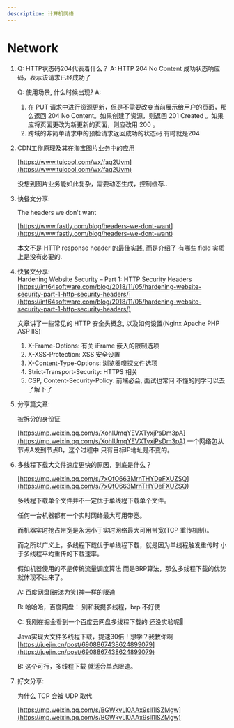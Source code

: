 ```yaml
---
description: 计算机网络
---
```


# Network

1. Q: HTTP状态码204代表着什么？ A: HTTP 204 No Content 成功状态响应码，表示该请求已经成功了

   Q: 使用场景, 什么时候出现? A:

   1. 在 PUT 请求中进行资源更新，但是不需要改变当前展示给用户的页面，那么返回 204 No Content。如果创建了资源，则返回 201 Created 。如果应将页面更改为新更新的页面，则应改用 200 。
   2. 跨域的非简单请求中的预检请求返回成功的状态码 有时就是204

2. CDN工作原理及其在淘宝图片业务中的应用

   [https://www.tuicool.com/wx/faq2Uvm](https://www.tuicool.com/wx/faq2Uvm)

   没想到图片业务能如此复杂，需要动态生成，控制缓存..

3. 快餐文分享:

   The headers we don't want

   [https://www.fastly.com/blog/headers-we-dont-want](https://www.fastly.com/blog/headers-we-dont-want)

   本文不是 HTTP response header 的最佳实践, 而是介绍了 有哪些 field 实质上是没有必要的.

4. 快餐文分享:   
   Hardening Website Security – Part 1: HTTP Security Headers [https://int64software.com/blog/2018/11/05/hardening-website-security-part-1-http-security-headers/](https://int64software.com/blog/2018/11/05/hardening-website-security-part-1-http-security-headers/)

   文章讲了一些常见的 HTTP 安全头概念, 以及如何设置\(Nginx Apache PHP ASP IIS\)

   1. X-Frame-Options: 有关 iFrame 嵌入的限制选项
   2. X-XSS-Protection: XSS 安全设置
   3. X-Content-Type-Options: 浏览器嗅探文件选项
   4. Strict-Transport-Security: HTTPS 相关
   5. CSP, Content-Security-Policy: 前端必会, 面试也常问 不懂的同学可以去了解下了

5. 分享篇文章:

   被拆分的身份证

   [https://mp.weixin.qq.com/s/XohlUmqYEVXTyxjPsDm3pA](https://mp.weixin.qq.com/s/XohlUmqYEVXTyxjPsDm3pA) 一个网络包从节点A发到节点B，这个过程中 只有目标IP地址是不变的。

6. 多线程下载大文件速度更快的原因，到底是什么？

   [https://mp.weixin.qq.com/s/7xQfO663MrnTHYDeFXUZSQ](https://mp.weixin.qq.com/s/7xQfO663MrnTHYDeFXUZSQ)

   多线程下载单个文件并不一定优于单线程下载单个文件。

   任何一台机器都有一个实时网络最大可用带宽。

   而机器实时抢占带宽是永远小于实时网络最大可用带宽\(TCP 重传机制\)。

   而之所以广义上，多线程下载优于单线程下载，就是因为单线程触发重传时 小于多线程平均重传的下载速率。

   假如机器使用的不是传统流量调度算法 而是BRP算法，那么多线程下载的优势 就体现不出来了。

   A: 百度网盘\[破涕为笑\]神一样的限速

   B: 哈哈哈，百度网盘： 别和我提多线程，brp 不好使

   C: 我刚在掘金看到一个百度云网盘多线程下载的 还没实验呢🌚

   Java实现大文件多线程下载，提速30倍！想学？我教你啊 [https://juejin.cn/post/6908867438624899079](https://juejin.cn/post/6908867438624899079)

   B: 这个可行，多线程下载 就适合单点限速。

7. 好文分享:

   为什么 TCP 会被 UDP 取代

   [https://mp.weixin.qq.com/s/BGWkvLl0AAx9slI1lSZMgw](https://mp.weixin.qq.com/s/BGWkvLl0AAx9slI1lSZMgw)


